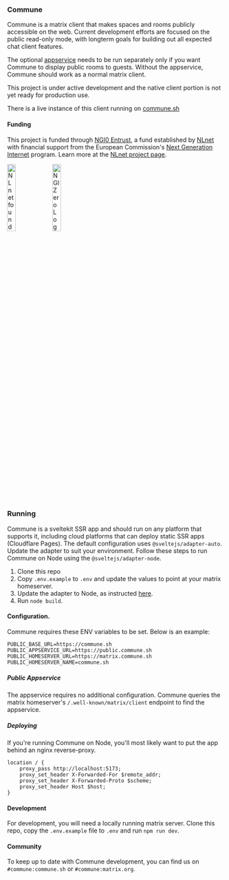 ### Commune

Commune is a matrix client that makes spaces and rooms publicly accessible on the web. Current development efforts are focused on the public read-only mode, with longterm goals for building out all expected chat client features.

The optional [appservice](https://github.com/commune-sh/appservice) needs to be run separately only if you want Commune to display public rooms to guests. Without the appservice, Commune should work as a normal matrix client.

This project is under active development and the native client portion is not yet ready for production use. 

There is a live instance of this client running on [commune.sh](https://commune.sh)

#### Funding

This project is funded through [NGI0 Entrust](https://nlnet.nl/entrust), a fund established by [NLnet](https://nlnet.nl) with financial support from the European Commission's [Next Generation Internet](https://ngi.eu) program. Learn more at the [NLnet project page](https://nlnet.nl/project/Commune).

[<img src="https://nlnet.nl/logo/banner.png" alt="NLnet foundation logo" width="20%" />](https://nlnet.nl)
[<img src="https://nlnet.nl/image/logos/NGI0_tag.svg" alt="NGI Zero Logo" width="20%" />](https://nlnet.nl/entrust)

### Running

Commune is a sveltekit SSR app and should run on any platform that supports it, including cloud platforms that can deploy static SSR apps (Cloudflare Pages). The default configuration uses `@sveltejs/adapter-auto`. Update the adapter to suit your environment. Follow these steps to run Commune on Node using the `@sveltejs/adapter-node`.

1. Clone this repo
2. Copy `.env.example` to `.env` and update the values to point at your matrix homeserver.
3. Update the adapter to Node, as instructed [here](https://kit.svelte.dev/docs/adapter-node).
4. Run `node build`.


#### Configuration.

Commune requires these ENV variables to be set. Below is an example:

```env
PUBLIC_BASE_URL=https://commune.sh
PUBLIC_APPSERVICE_URL=https://public.commune.sh 
PUBLIC_HOMESERVER_URL=https://matrix.commune.sh
PUBLIC_HOMESERVER_NAME=commune.sh
```

##### Public Appservice

The appservice requires no additional configuration. Commune queries the matrix
homeserver's `/.well-known/matrix/client` endpoint to find the appservice.

##### Deploying

If you're running Commune on Node, you'll most likely want to put the app behind an nginx reverse-proxy.

```nginx
location / {
    proxy_pass http://localhost:5173;
    proxy_set_header X-Forwarded-For $remote_addr;
    proxy_set_header X-Forwarded-Proto $scheme;
    proxy_set_header Host $host;
}
```

#### Development

For development, you will need a locally running matrix server. Clone this repo, copy the `.env.example` file to `.env` and run `npm run dev`. 

#### Community

To keep up to date with Commune development, you can find us on `#commune:commune.sh` or `#commune:matrix.org`.
